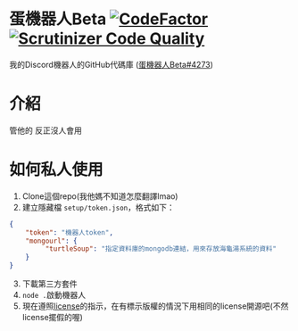 # 蛋機器人Beta [![CodeFactor](https://www.codefactor.io/repository/github/nk980113/eggbot/badge)](https://www.codefactor.io/repository/github/nk980113/eggbot) [![Scrutinizer Code Quality](https://scrutinizer-ci.com/g/nk980113/EGGBOT/badges/quality-score.png?b=main)](https://scrutinizer-ci.com/g/nk980113/EGGBOT/?branch=main)
 我的Discord機器人的GitHub代碼庫 ([蛋機器人Beta#4273](https://discordapp.com/users/832969224854175744))
# 介紹
 管他的 反正沒人會用
# 如何私人使用
 1. Clone這個repo(我他媽不知道怎麼翻譯lmao)
 1. 建立隱藏檔 `setup/token.json`，格式如下：
 ```json
 {
     "token": "機器人token",
     "mongourl": {
          "turtleSoup": "指定資料庫的mongodb連結，用來存放海龜湯系統的資料"
     }
 }
 ```
 3. 下載第三方套件
 1. `node .`啟動機器人
 1. 現在遵照[license](./LICENSE)的指示，在有標示版權的情況下用相同的license開源吧(不然license擺假的喔)